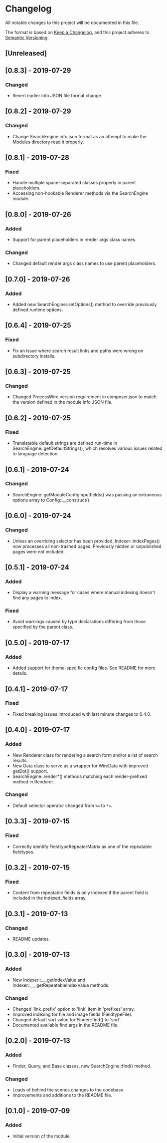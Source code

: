 # Changelog

All notable changes to this project will be documented in this file.

The format is based on [Keep a Changelog](https://keepachangelog.com/en/1.0.0/),
and this project adheres to [Semantic Versioning](https://semver.org/spec/v2.0.0.html).

## [Unreleased]

## [0.8.3] - 2019-07-29

### Changed
- Revert earlier info JSON file format change.

## [0.8.2] - 2019-07-29

### Changed
- Change SearchEngine.info.json format as an attempt to make the Modules directory read it properly.

## [0.8.1] - 2019-07-28

### Fixed
- Handle multiple space-separated classes properly in parent placeholders.
- Accessing non-hookable Renderer methods via the SearchEngine module.

## [0.8.0] - 2019-07-26

### Added
- Support for parent placeholders in render args class names.

### Changed
- Changed default render args class names to use parent placeholders.

## [0.7.0] - 2019-07-26

### Added
- Added new SearchEngine::setOptions() method to override previously defined runtime options.

## [0.6.4] - 2019-07-25

### Fixed
- Fix an issue where search result links and paths were wrong on subdirectory installs.

## [0.6.3] - 2019-07-25

### Changed
- Changed ProcessWire version requirement in composer.json to match the version defined in the module info JSON file.

## [0.6.2] - 2019-07-25

### Fixed
- Translatable default strings are defined run-time in SearchEngine::getDefaultStrings(), which resolves various issues related to language detection.

## [0.6.1] - 2019-07-24

### Changed
- SearchEngine::getModuleConfigInputfields() was passing an extraneous options array to Config::__construct().

## [0.6.0] - 2019-07-24

### Changed
- Unless an overriding selector has been provided, Indexer::indexPages() now processes all non-trashed pages. Previously hidden or unpublished pages were not included.

## [0.5.1] - 2019-07-24

### Added
- Display a warning message for cases where manual indexing doesn't find any pages to index.

### Fixed
- Avoid warnings caused by type declarations differing from those specified by the parent class.

## [0.5.0] - 2019-07-17

### Added
- Added support for theme-specific config files. See README for more details.

## [0.4.1] - 2019-07-17

### Fixed
- Fixed breaking issues introduced with last minute changes to 0.4.0.

## [0.4.0] - 2019-07-17

### Added
- New Renderer class for rendering a search form and/or a list of search results.
- New Data class to serve as a wrapper for WireData with improved getDot() support.
- SearchEngine::render*() methods matching each render-prefixed method in Renderer.

### Changed
- Default selector operator changed from `%=` to `*=`.

## [0.3.3] - 2019-07-15

### Fixed
- Correctly identify FieldtypeRepeaterMatrix as one of the repeatable fieldtypes.

## [0.3.2] - 2019-07-15

### Fixed
- Content from repeatable fields is only indexed if the parent field is included in the indexed_fields array.

## [0.3.1] - 2019-07-13

### Changed
- README updates.

## [0.3.0] - 2019-07-13

### Added
- New Indexer::___getIndexValue and Indexer::___getRepeatableIndexValue methods.

### Changed
- Changed 'link_prefix' option to 'link' item in 'prefixes' array.
- Improved indexing for file and image fields (FieldtypeFile).
- Changed default sort value for Finder::find() to 'sort'.
- Documented available find args in the README file.

## [0.2.0] - 2019-07-13

### Added
- Finder, Query, and Base classes, new SearchEngine::find() method.

### Changed
- Loads of behind the scenes changes to the codebase.
- Improvements and additions to the README file.

## [0.1.0] - 2019-07-09

### Added
- Initial version of the module.
